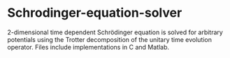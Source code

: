 # Schrodinger-equation-solver
2-dimensional time dependent Schrödinger equation is solved for arbitrary potentials using the Trotter decomposition of the unitary time evolution operator. Files include implementations in C and Matlab.
